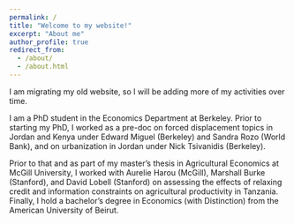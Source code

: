 ```yaml
---
permalink: /
title: "Welcome to my website!"
excerpt: "About me"
author_profile: true
redirect_from: 
  - /about/
  - /about.html
---
```


I am migrating my old website, so I will be adding more of my activities over time.

I am a PhD student in the Economics Department at Berkeley. Prior to starting my PhD, I worked as a pre-doc on forced displacement topics in Jordan and Kenya under Edward Miguel (Berkeley) and Sandra Rozo (World Bank), and on urbanization in Jordan under Nick Tsivanidis (Berkeley).

Prior to that and as part of my master’s thesis in Agricultural Economics at McGill University, I worked with Aurelie Harou (McGill), Marshall Burke (Stanford), and David Lobell (Stanford) on assessing the effects of relaxing credit and information constraints on agricultural productivity in Tanzania. Finally, I hold a bachelor’s degree in Economics (with Distinction) from the American University of Beirut.
